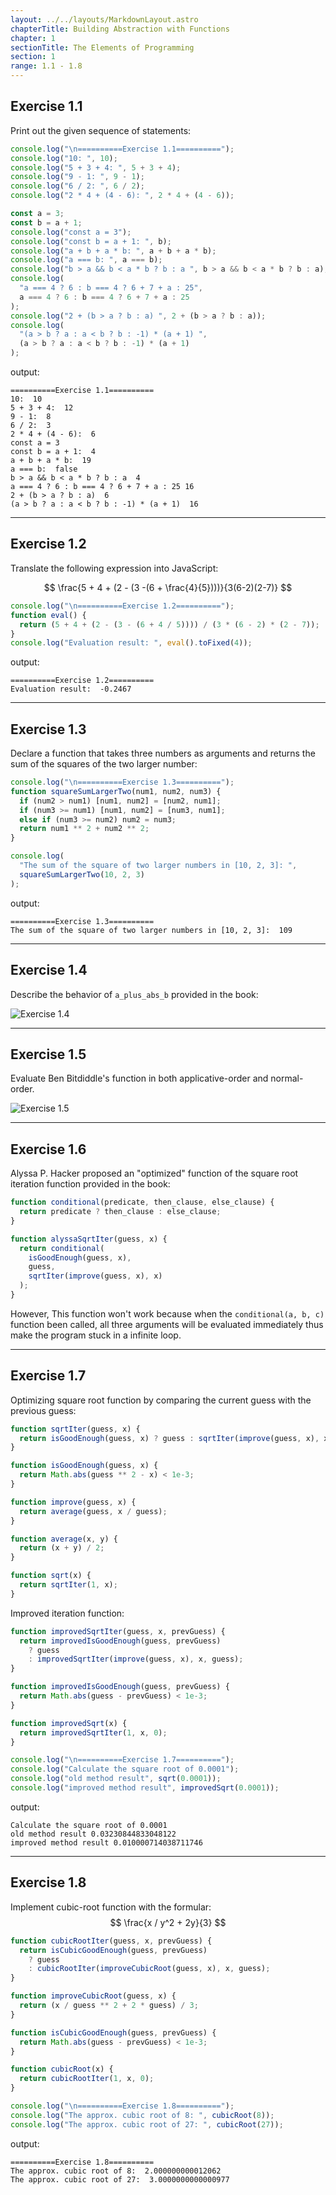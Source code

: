 ```yaml
---
layout: ../../layouts/MarkdownLayout.astro
chapterTitle: Building Abstraction with Functions
chapter: 1
sectionTitle: The Elements of Programming
section: 1
range: 1.1 - 1.8
---
```


## Exercise 1.1

Print out the given sequence of statements:

```js title="exercise_1_1.js"
console.log("\n==========Exercise 1.1==========");
console.log("10: ", 10);
console.log("5 + 3 + 4: ", 5 + 3 + 4);
console.log("9 - 1: ", 9 - 1);
console.log("6 / 2: ", 6 / 2);
console.log("2 * 4 + (4 - 6): ", 2 * 4 + (4 - 6));

const a = 3;
const b = a + 1;
console.log("const a = 3");
console.log("const b = a + 1: ", b);
console.log("a + b + a * b: ", a + b + a * b);
console.log("a === b: ", a === b);
console.log("b > a && b < a * b ? b : a ", b > a && b < a * b ? b : a);
console.log(
  "a === 4 ? 6 : b === 4 ? 6 + 7 + a : 25",
  a === 4 ? 6 : b === 4 ? 6 + 7 + a : 25
);
console.log("2 + (b > a ? b : a) ", 2 + (b > a ? b : a));
console.log(
  "(a > b ? a : a < b ? b : -1) * (a + 1) ",
  (a > b ? a : a < b ? b : -1) * (a + 1)
);
```
output:
```
==========Exercise 1.1==========
10:  10
5 + 3 + 4:  12
9 - 1:  8
6 / 2:  3
2 * 4 + (4 - 6):  6
const a = 3
const b = a + 1:  4
a + b + a * b:  19
a === b:  false
b > a && b < a * b ? b : a  4
a === 4 ? 6 : b === 4 ? 6 + 7 + a : 25 16
2 + (b > a ? b : a)  6
(a > b ? a : a < b ? b : -1) * (a + 1)  16
```

---

## Exercise 1.2

Translate the following expression into JavaScript:

$$
\frac{5 + 4 + (2 - (3 -(6 + \frac{4}{5})))}{3(6-2)(2-7)}
$$

```js title="exercise_1_2.js"
console.log("\n==========Exercise 1.2==========");
function eval() {
  return (5 + 4 + (2 - (3 - (6 + 4 / 5)))) / (3 * (6 - 2) * (2 - 7));
}
console.log("Evaluation result: ", eval().toFixed(4));
```
output:
```
==========Exercise 1.2==========
Evaluation result:  -0.2467
```

---

## Exercise 1.3

Declare a function that takes three numbers as arguments and returns the sum of the squares of the two larger number:

```js title="exercise_1_3.js"
console.log("\n==========Exercise 1.3==========");
function squareSumLargerTwo(num1, num2, num3) {
  if (num2 > num1) [num1, num2] = [num2, num1];
  if (num3 >= num1) [num1, num2] = [num3, num1];
  else if (num3 >= num2) num2 = num3;
  return num1 ** 2 + num2 ** 2;
}

console.log(
  "The sum of the square of two larger numbers in [10, 2, 3]: ",
  squareSumLargerTwo(10, 2, 3)
);
```
output:
```
==========Exercise 1.3==========
The sum of the square of two larger numbers in [10, 2, 3]:  109
```
---

## Exercise 1.4

Describe the behavior of `a_plus_abs_b` provided in the book:

![Exercise 1.4](../contents/post-images/exercise0104.jpg)

---

## Exercise 1.5

Evaluate Ben Bitdiddle's function in both applicative-order and normal-order.

![Exercise 1.5](../contents/post-images/exercise0105.jpg)

---

## Exercise 1.6

Alyssa P. Hacker proposed an "optimized" function of the square root iteration function provided in the book:

```js title="AlyssaConditionalSqrt.js"
function conditional(predicate, then_clause, else_clause) {
  return predicate ? then_clause : else_clause;
}

function alyssaSqrtIter(guess, x) {
  return conditional(
    isGoodEnough(guess, x),
    guess,
    sqrtIter(improve(guess, x), x)
  );
}
```

However, This function won't work because when the `conditional(a, b, c)` function been called, all three arguments will be evaluated immediately thus make the program stuck in a infinite loop.

---

## Exercise 1.7

Optimizing square root function by comparing the current guess with the previous guess:

```js title="sqrtHelper.js"
function sqrtIter(guess, x) {
  return isGoodEnough(guess, x) ? guess : sqrtIter(improve(guess, x), x);
}

function isGoodEnough(guess, x) {
  return Math.abs(guess ** 2 - x) < 1e-3;
}

function improve(guess, x) {
  return average(guess, x / guess);
}

function average(x, y) {
  return (x + y) / 2;
}

function sqrt(x) {
  return sqrtIter(1, x);
}
```

Improved iteration function:

```js title="exercise_1_7.js"
function improvedSqrtIter(guess, x, prevGuess) {
  return improvedIsGoodEnough(guess, prevGuess)
    ? guess
    : improvedSqrtIter(improve(guess, x), x, guess);
}

function improvedIsGoodEnough(guess, prevGuess) {
  return Math.abs(guess - prevGuess) < 1e-3;
}

function improvedSqrt(x) {
  return improvedSqrtIter(1, x, 0);
}

console.log("\n==========Exercise 1.7==========");
console.log("Calculate the square root of 0.0001");
console.log("old method result", sqrt(0.0001));
console.log("improved method result", improvedSqrt(0.0001));
```

output:

```
Calculate the square root of 0.0001
old method result 0.03230844833048122
improved method result 0.010000714038711746
```

---

## Exercise 1.8

Implement cubic-root function with the formular:
$$
\frac{x / y^2 + 2y}{3}
$$

```js title="exercise_1_8.js"
function cubicRootIter(guess, x, prevGuess) {
  return isCubicGoodEnough(guess, prevGuess)
    ? guess
    : cubicRootIter(improveCubicRoot(guess, x), x, guess);
}

function improveCubicRoot(guess, x) {
  return (x / guess ** 2 + 2 * guess) / 3;
}

function isCubicGoodEnough(guess, prevGuess) {
  return Math.abs(guess - prevGuess) < 1e-3;
}

function cubicRoot(x) {
  return cubicRootIter(1, x, 0);
}

console.log("\n==========Exercise 1.8==========");
console.log("The approx. cubic root of 8: ", cubicRoot(8));
console.log("The approx. cubic root of 27: ", cubicRoot(27));
```

output:

```
==========Exercise 1.8==========
The approx. cubic root of 8:  2.000000000012062
The approx. cubic root of 27:  3.0000000000000977
```